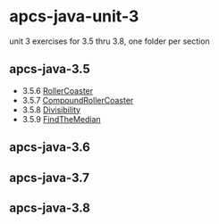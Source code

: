 # apcs-java-unit-3
unit 3 exercises for 3.5 thru 3.8, one folder per section

## apcs-java-3.5
* 3.5.6 [RollerCoaster](apcs-java-3.5/RollerCoaster.java)
* 3.5.7 [CompoundRollerCoaster](apcs-java-3.5/RCompoundCoaster.java)
* 3.5.8 [Divisibility](apcs-java-3.5/Divisibility.java)
* 3.5.9 [FindTheMedian](apcs-java-3.5/FindMedian.java)

## apcs-java-3.6


## apcs-java-3.7


## apcs-java-3.8
